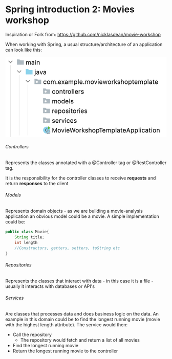 # Spring introduction 2: Movies workshop

Inspiration or Fork from: https://github.com/nicklasdean/movie-workshop

When working with Spring, a usual structure/architecture of an application can look like this:

![image-20210924104120018](spring-introduction-2.assets/image-20210924104120018.png)

###### Controllers

Represents the classes annotated with a @Controller tag or @RestController tag.

It is the responsibility for the controller classes to receive **requests** and return **responses** to the client  

###### Models

Represents domain objects - as we are building a movie-analysis application an obvious model could be a movie. A simple implementation could be:

```java
public class Movie{
	String title;
	int length
	//Constructors, getters, setters, toString etc
}
```

###### Repositories 

Represents the classes that interact with data - in this case it is a file - usually it interacts with databases or API's

###### Services

Are classes that processes data and does business logic on the data. An example in this domain could be to find the longest running movie (movie with the highest length attribute). The service would then: 

- Call the repository
  - The repository would fetch and return a list of all movies
- Find the longest running movie
- Return the longest running movie to the controller